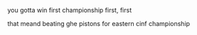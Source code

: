 you gotta win first championship first, first

that meand beating ghe pistons for eastern cinf championship
